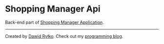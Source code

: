 # Shopping Manager Api

Back-end part of [Shopping Manager Application](https://github.com/dawidrylko/shopping-manager).

***

Created by [Dawid Ryłko](https://www.linkedin.com/in/dawidrylko/). Check out my [programming blog](https://www.dawidrylko.com/).
